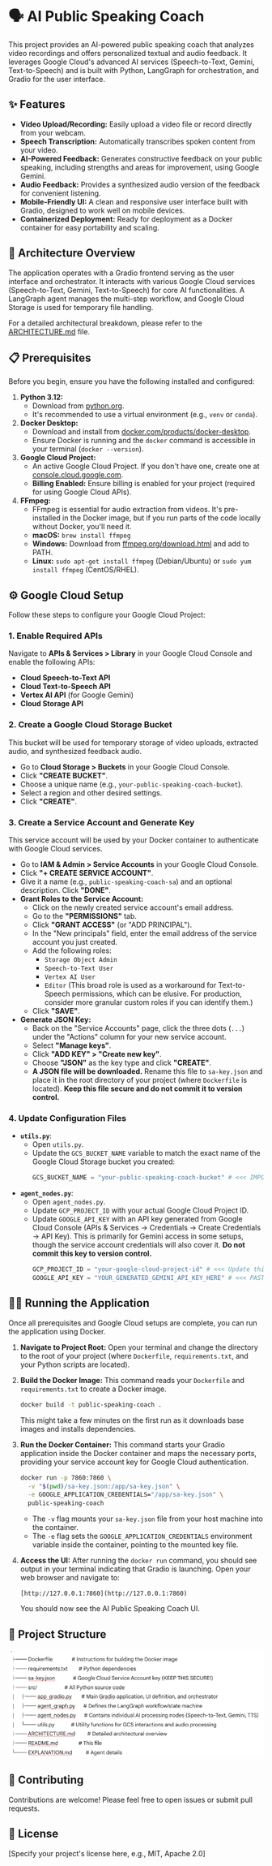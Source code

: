# 🗣️ AI Public Speaking Coach

This project provides an AI-powered public speaking coach that analyzes video recordings and offers personalized textual and audio feedback. It leverages Google Cloud's advanced AI services (Speech-to-Text, Gemini, Text-to-Speech) and is built with Python, LangGraph for orchestration, and Gradio for the user interface.

## ✨ Features

* **Video Upload/Recording:** Easily upload a video file or record directly from your webcam.
* **Speech Transcription:** Automatically transcribes spoken content from your video.
* **AI-Powered Feedback:** Generates constructive feedback on your public speaking, including strengths and areas for improvement, using Google Gemini.
* **Audio Feedback:** Provides a synthesized audio version of the feedback for convenient listening.
* **Mobile-Friendly UI:** A clean and responsive user interface built with Gradio, designed to work well on mobile devices.
* **Containerized Deployment:** Ready for deployment as a Docker container for easy portability and scaling.

## 🚀 Architecture Overview

The application operates with a Gradio frontend serving as the user interface and orchestrator. It interacts with various Google Cloud services (Speech-to-Text, Gemini, Text-to-Speech) for core AI functionalities. A LangGraph agent manages the multi-step workflow, and Google Cloud Storage is used for temporary file handling.

For a detailed architectural breakdown, please refer to the [ARCHITECTURE.md](ARCHITECTURE.md) file.

## 📋 Prerequisites

Before you begin, ensure you have the following installed and configured:

1.  **Python 3.12:**
    * Download from [python.org](https://www.python.org/downloads/).
    * It's recommended to use a virtual environment (e.g., `venv` or `conda`).
2.  **Docker Desktop:**
    * Download and install from [docker.com/products/docker-desktop](https://www.docker.com/products/docker-desktop/).
    * Ensure Docker is running and the `docker` command is accessible in your terminal (`docker --version`).
3.  **Google Cloud Project:**
    * An active Google Cloud Project. If you don't have one, create one at [console.cloud.google.com](https://console.cloud.google.com/).
    * **Billing Enabled:** Ensure billing is enabled for your project (required for using Google Cloud APIs).
4.  **FFmpeg:**
    * FFmpeg is essential for audio extraction from videos. It's pre-installed in the Docker image, but if you run parts of the code locally without Docker, you'll need it.
    * **macOS:** `brew install ffmpeg`
    * **Windows:** Download from [ffmpeg.org/download.html](https://ffmpeg.org/download.html) and add to PATH.
    * **Linux:** `sudo apt-get install ffmpeg` (Debian/Ubuntu) or `sudo yum install ffmpeg` (CentOS/RHEL).

## ⚙️ Google Cloud Setup

Follow these steps to configure your Google Cloud Project:

### 1. Enable Required APIs

Navigate to **APIs & Services > Library** in your Google Cloud Console and enable the following APIs:

* **Cloud Speech-to-Text API**
* **Cloud Text-to-Speech API**
* **Vertex AI API** (for Google Gemini)
* **Cloud Storage API**

### 2. Create a Google Cloud Storage Bucket

This bucket will be used for temporary storage of video uploads, extracted audio, and synthesized feedback audio.

* Go to **Cloud Storage > Buckets** in your Google Cloud Console.
* Click **"CREATE BUCKET"**.
* Choose a unique name (e.g., `your-public-speaking-coach-bucket`).
* Select a region and other desired settings.
* Click **"CREATE"**.

### 3. Create a Service Account and Generate Key

This service account will be used by your Docker container to authenticate with Google Cloud services.

* Go to **IAM & Admin > Service Accounts** in your Google Cloud Console.
* Click **"+ CREATE SERVICE ACCOUNT"**.
* Give it a name (e.g., `public-speaking-coach-sa`) and an optional description. Click **"DONE"**.
* **Grant Roles to the Service Account:**
    * Click on the newly created service account's email address.
    * Go to the **"PERMISSIONS"** tab.
    * Click **"GRANT ACCESS"** (or "ADD PRINCIPAL").
    * In the "New principals" field, enter the email address of the service account you just created.
    * Add the following roles:
        * `Storage Object Admin`
        * `Speech-to-Text User`
        * `Vertex AI User`
        * `Editor` (This broad role is used as a workaround for Text-to-Speech permissions, which can be elusive. For production, consider more granular custom roles if you can identify them.)
    * Click **"SAVE"**.
* **Generate JSON Key:**
    * Back on the "Service Accounts" page, click the three dots (`...`) under the "Actions" column for your new service account.
    * Select **"Manage keys"**.
    * Click **"ADD KEY" > "Create new key"**.
    * Choose **"JSON"** as the key type and click **"CREATE"**.
    * **A JSON file will be downloaded.** Rename this file to `sa-key.json` and place it in the root directory of your project (where `Dockerfile` is located). **Keep this file secure and do not commit it to version control.**

### 4. Update Configuration Files

* **`utils.py`**:
    * Open `utils.py`.
    * Update the `GCS_BUCKET_NAME` variable to match the exact name of the Google Cloud Storage bucket you created:
        ```python
        GCS_BUCKET_NAME = "your-public-speaking-coach-bucket" # <<< IMPORTANT: Update this
        ```
* **`agent_nodes.py`**:
    * Open `agent_nodes.py`.
    * Update `GCP_PROJECT_ID` with your actual Google Cloud Project ID.
    * Update `GOOGLE_API_KEY` with an API key generated from Google Cloud Console (APIs & Services -> Credentials -> Create Credentials -> API Key). This is primarily for Gemini access in some setups, though the service account credentials will also cover it. **Do not commit this key to version control.**
        ```python
        GCP_PROJECT_ID = "your-google-cloud-project-id" # <<< Update this
        GOOGLE_API_KEY = "YOUR_GENERATED_GEMINI_API_KEY_HERE" # <<< PASTE YOUR API KEY HERE
        ```

## 🏃‍♀️ Running the Application

Once all prerequisites and Google Cloud setups are complete, you can run the application using Docker.

1.  **Navigate to Project Root:**
    Open your terminal and change the directory to the root of your project (where `Dockerfile`, `requirements.txt`, and your Python scripts are located).

2.  **Build the Docker Image:**
    This command reads your `Dockerfile` and `requirements.txt` to create a Docker image.
    ```bash
    docker build -t public-speaking-coach .
    ```
    This might take a few minutes on the first run as it downloads base images and installs dependencies.

3.  **Run the Docker Container:**
    This command starts your Gradio application inside the Docker container and maps the necessary ports, providing your service account key for Google Cloud authentication.
    ```bash
    docker run -p 7860:7860 \
      -v "$(pwd)/sa-key.json:/app/sa-key.json" \
      -e GOOGLE_APPLICATION_CREDENTIALS="/app/sa-key.json" \
      public-speaking-coach
    ```
    * The `-v` flag mounts your `sa-key.json` file from your host machine into the container.
    * The `-e` flag sets the `GOOGLE_APPLICATION_CREDENTIALS` environment variable inside the container, pointing to the mounted key file.

4.  **Access the UI:**
    After running the `docker run` command, you should see output in your terminal indicating that Gradio is launching. Open your web browser and navigate to:
    ```
    [http://127.0.0.1:7860](http://127.0.0.1:7860)
    ```
    You should now see the AI Public Speaking Coach UI.

## 📂 Project Structure

![Folder Structure](images/folder-githb.png)

## 🤝 Contributing

Contributions are welcome! Please feel free to open issues or submit pull requests.

## 📄 License

[Specify your project's license here, e.g., MIT, Apache 2.0]
